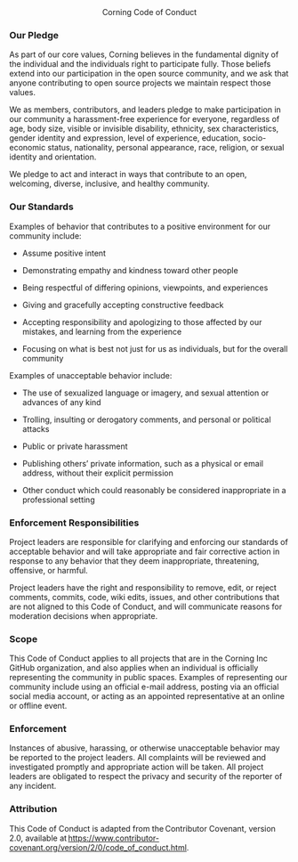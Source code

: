 <div align="center">
   Corning Code of Conduct
</div> 

### Our Pledge 

As part of our core values, Corning believes in the fundamental dignity of the individual and the individuals right to participate fully. Those beliefs extend into our participation in the open source community, and we ask that anyone contributing to open source projects we maintain respect those values.  

We as members, contributors, and leaders pledge to make participation in our community a harassment-free experience for everyone, regardless of age, body size, visible or invisible disability, ethnicity, sex characteristics, gender identity and expression, level of experience, education, socio-economic status, nationality, personal appearance, race, religion, or sexual identity and orientation. 

We pledge to act and interact in ways that contribute to an open, welcoming, diverse, inclusive, and healthy community. 

### Our Standards 

Examples of behavior that contributes to a positive environment for our community include: 

- Assume positive intent 

- Demonstrating empathy and kindness toward other people 

- Being respectful of differing opinions, viewpoints, and experiences 

- Giving and gracefully accepting constructive feedback 

- Accepting responsibility and apologizing to those affected by our mistakes, and learning from the experience 

- Focusing on what is best not just for us as individuals, but for the overall community 

Examples of unacceptable behavior include: 

- The use of sexualized language or imagery, and sexual attention or advances of any kind 

- Trolling, insulting or derogatory comments, and personal or political attacks 

- Public or private harassment 

- Publishing others’ private information, such as a physical or email address, without their explicit permission 

- Other conduct which could reasonably be considered inappropriate in a professional setting 

### Enforcement Responsibilities 

Project leaders are responsible for clarifying and enforcing our standards of acceptable behavior and will take appropriate and fair corrective action in response to any behavior that they deem inappropriate, threatening, offensive, or harmful. 

Project leaders have the right and responsibility to remove, edit, or reject comments, commits, code, wiki edits, issues, and other contributions that are not aligned to this Code of Conduct, and will communicate reasons for moderation decisions when appropriate. 

### Scope 

This Code of Conduct applies to all projects that are in the Corning Inc GitHub organization, and also applies when an individual is officially representing the community in public spaces. Examples of representing our community include using an official e-mail address, posting via an official social media account, or acting as an appointed representative at an online or offline event. 

### Enforcement 

Instances of abusive, harassing, or otherwise unacceptable behavior may be reported to the project leaders. All complaints will be reviewed and investigated promptly and appropriate action will be taken. All project leaders are obligated to respect the privacy and security of the reporter of any incident. 

### Attribution 

This Code of Conduct is adapted from the Contributor Covenant, version 2.0, available at https://www.contributor-covenant.org/version/2/0/code_of_conduct.html. 
